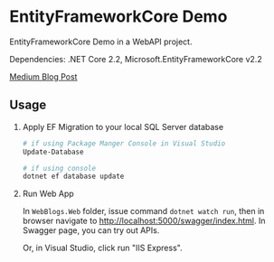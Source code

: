 # EntityFrameworkCore Demo

EntityFrameworkCore Demo in a WebAPI project.

Dependencies: .NET Core 2.2, Microsoft.EntityFrameworkCore v2.2

[Medium Blog Post](https://medium.com/@changhuixu/ientitytypeconfiguration-t-in-entityframework-core-3fe7abc5ee7a)

## Usage

1. Apply EF Migration to your local SQL Server database

   ```powershell
   # if using Package Manger Console in Visual Studio
   Update-Database

   # if using console
   dotnet ef database update
   ```

1. Run Web App

   In `WebBlogs.Web` folder, issue command `dotnet watch run`, then in browser navigate to [http://localhost:5000/swagger/index.html](http://localhost:5000/swagger/index.html). In Swagger page, you can try out APIs.

   Or, in Visual Studio, click run "IIS Express".
